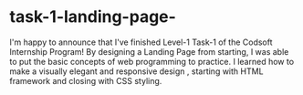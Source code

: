 # task-1-landing-page-
I'm happy to announce that I've finished Level-1 Task-1 of the Codsoft Internship Program! By designing a Landing Page from starting, I was able to put the basic concepts of web programming to practice. I learned how to make a visually elegant and responsive design , starting with HTML framework and closing with CSS styling. 
